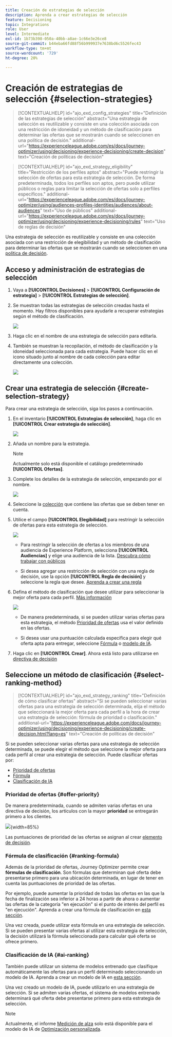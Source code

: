 ```yaml
---
title: Creación de estrategias de selección
description: Aprenda a crear estrategias de selección
feature: Decisioning
topic: Integrations
role: User
level: Intermediate
exl-id: 1b73b398-050a-40bb-a8ae-1c66e3e26ce8
source-git-commit: b44eba66fd88f56b999937e7638bd6c5526fec43
workflow-type: tm+mt
source-wordcount: '729'
ht-degree: 20%

---
```


# Creación de estrategias de selección {#selection-strategies}

>[!CONTEXTUALHELP]
>id="ajo_exd_config_strategies"
>title="Definición de las estrategias de selección"
>abstract="Una estrategia de selección es reutilizable y consiste en una colección asociada con una restricción de idoneidad y un método de clasificación para determinar las ofertas que se mostrarán cuando se seleccionen en una política de decisión."
>additional-url="https://experienceleague.adobe.com/es/docs/journey-optimizer/using/decisioning/experience-decisioning/create-decision" text="Creación de políticas de decisión"

>[!CONTEXTUALHELP]
>id="ajo_exd_strategy_eligibility"
>title="Restricción de los perfiles aptos"
>abstract="Puede restringir la selección de ofertas para esta estrategia de selección. De forma predeterminada, todos los perfiles son aptos, pero puede utilizar públicos o reglas para limitar la selección de ofertas solo a perfiles específicos."
>additional-url="https://experienceleague.adobe.com/es/docs/journey-optimizer/using/audiences-profiles-identities/audiences/about-audiences" text="Uso de públicos"
>additional-url="https://experienceleague.adobe.com/es/docs/journey-optimizer/using/decisioning/experience-decisioning/rules" text="Uso de reglas de decisión"

Una estrategia de selección es reutilizable y consiste en una colección asociada con una restricción de elegibilidad y un método de clasificación para determinar las ofertas que se mostrarán cuando se seleccionen en una [política de decisión](create-decision.md).

## Acceso y administración de estrategias de selección

1. Vaya a **[!UICONTROL Decisiones]** > **[!UICONTROL Configuración de estrategia]** > **[!UICONTROL Estrategias de selección]**.

1. Se muestran todas las estrategias de selección creadas hasta el momento. Hay filtros disponibles para ayudarle a recuperar estrategias según el método de clasificación.

   ![](assets/strategy-list-filters.png)

1. Haga clic en el nombre de una estrategia de selección para editarla.

1. También se muestran la recopilación, el método de clasificación y la idoneidad seleccionada para cada estrategia. Puede hacer clic en el icono situado junto al nombre de cada colección para editar directamente una colección.

   ![](assets/strategy-list-edit-collection.png)

## Crear una estrategia de selección {#create-selection-strategy}

Para crear una estrategia de selección, siga los pasos a continuación.

1. En el inventario **[!UICONTROL Estrategias de selección]**, haga clic en **[!UICONTROL Crear estrategia de selección]**.

   ![](assets/strategy-create-button.png)

1. Añada un nombre para la estrategia.

   >[!NOTE]
   >
   >Actualmente solo está disponible el catálogo predeterminado **[!UICONTROL Ofertas]**.

1. Complete los detalles de la estrategia de selección, empezando por el nombre.

   ![](assets/strategy-create-screen.png)

1. Seleccione la [colección](collections.md) que contiene las ofertas que se deben tener en cuenta.

1. Utilice el campo **[!UICONTROL Elegibilidad]** para restringir la selección de ofertas para esta estrategia de selección.

   ![](assets/strategy-create-eligibility.png)

   * Para restringir la selección de ofertas a los miembros de una audiencia de Experience Platform, selecciona **[!UICONTROL Audiencias]** y elige una audiencia de la lista. [Descubra cómo trabajar con públicos](../audience/about-audiences.md)

   * Si desea agregar una restricción de selección con una regla de decisión, use la opción **[!UICONTROL Regla de decisión]** y seleccione la regla que desee. [Aprenda a crear una regla](rules.md)

1. Defina el método de clasificación que desee utilizar para seleccionar la mejor oferta para cada perfil. [Más información](#select-ranking-method)

   ![](assets/strategy-create-ranking.png)

   * De manera predeterminada, si se pueden utilizar varias ofertas para esta estrategia, el método [Prioridad de ofertas](#offer-priority) usa el valor definido en las ofertas.

   * Si desea usar una puntuación calculada específica para elegir qué oferta apta para entregar, seleccione [Fórmula](#ranking-formula) o [modelo de IA](#ai-ranking).

1. Haga clic en **[!UICONTROL Crear]**. Ahora está listo para utilizarse en [directiva de decisión](create-decision.md)

## Seleccione un método de clasificación {#select-ranking-method}

>[!CONTEXTUALHELP]
>id="ajo_exd_strategy_ranking"
>title="Definición de cómo clasificar ofertas"
>abstract="Si se pueden seleccionar varias ofertas para una estrategia de selección determinada, elija el método que seleccionará la mejor oferta para cada perfil a la hora de crear una estrategia de selección: fórmula de prioridad o clasificación."
>additional-url="https://experienceleague.adobe.com/docs/journey-optimizer/using/decisioning/experience-decisioning/create-decision.html?lang=es" text="Creación de políticas de decisión"

Si se pueden seleccionar varias ofertas para una estrategia de selección determinada, se puede elegir el método que seleccione la mejor oferta para cada perfil al crear una estrategia de selección. Puede clasificar ofertas por:

* [Prioridad de ofertas](#offer-priority)
* [Fórmula](#ranking-formula)
* [Clasificación de IA](#ai-ranking)

### Prioridad de ofertas {#offer-priority}

De manera predeterminada, cuando se admiten varias ofertas en una directiva de decisión, los artículos con la mayor **prioridad** se entregarán primero a los clientes.

![](assets/item-priority.png){width=85%}

Las puntuaciones de prioridad de las ofertas se asignan al crear [elemento de decisión](items.md).

### Fórmula de clasificación {#ranking-formula}

Además de la prioridad de ofertas, Journey Optimizer permite crear **fórmulas de clasificación**. Son fórmulas que determinan qué oferta debe presentarse primero para una ubicación determinada, en lugar de tener en cuenta las puntuaciones de prioridad de las ofertas.

Por ejemplo, puede aumentar la prioridad de todas las ofertas en las que la fecha de finalización sea inferior a 24 horas a partir de ahora o aumentar las ofertas de la categoría &quot;en ejecución&quot; si el punto de interés del perfil es &quot;en ejecución&quot;. Aprenda a crear una fórmula de clasificación en [esta sección](ranking/ranking-formulas.md).

Una vez creada, puede utilizar esta fórmula en una estrategia de selección. Si se pueden presentar varias ofertas al utilizar esta estrategia de selección, la decisión utilizará la fórmula seleccionada para calcular qué oferta se ofrece primero.

### Clasificación de IA {#ai-ranking}

También puede utilizar un sistema de modelos entrenado que clasifique automáticamente las ofertas para un perfil determinado seleccionando un modelo de IA. Aprenda a crear un modelo de IA en [esta sección](ranking/create-ai-models.md).

Una vez creado un modelo de IA, puede utilizarlo en una estrategia de selección. Si se admiten varias ofertas, el sistema de modelos entrenado determinará qué oferta debe presentarse primero para esta estrategia de selección.

>[!NOTE]
>
>Actualmente, el informe [Medición de alza](ranking/auto-optimization-model.md#lift) solo está disponible para el modelo de IA de [Optimización personalizada](ranking/personalized-optimization-model.md).

